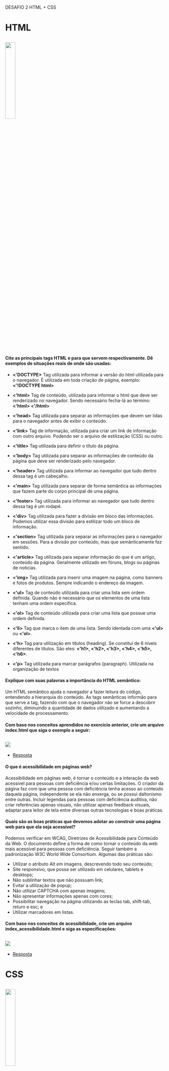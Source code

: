 DESAFIO 2 HTML + CSS

<h1>HTML</h1>
<h2><img src="https://ik.imagekit.io/3mfjmziiqmi/html5_gLbNm6lYH.png?updatedAt=1638140965020" style="width:25%"></h2>


 #### Cite as principais tags HTML e para que servem respectivamente. Dê exemplos de situações reais de onde são usadas:

- **<'DOCTYPE>** Tag utilizada para informar a versão do html utilizada para o navegador.
É utilizada em toda criação de página, exemplo:
**<'!DOCTYPE html>**

- **<'html>** Tag de conteúdo, utilizada para informar o html que deve ser renderizado no navegador. 
Sendo necessário fecha-lá ao término: **<'html>  <'/html>**

- **<'head>** Tag utilizada para separar as informações que devem ser lidas para o navegador antes de exibir o conteúdo.

- **<'link>** Tag de informação, utilizada para criar um link de informação com outro arquivo. 
Podendo ser o arquivo de estilização (CSS) ou outro.

- **<'title>** Tag utilizada para definir o título da página.

- **<'body>** Tag utilizada para separar as informações de conteúdo da página que deve ser renderizado pelo navegador.

- **<'header>** Tag utilizada para informar ao navegador que tudo dentro dessa tag é um cabeçalho.

- **<'main>** Tag utilizada para separar de forma semântica as informações que fazem parte do corpo principal de uma página.

- **<'footer>** Tag utilizada para informar ao navegador que tudo dentro dessa tag é um rodapé.

- **<'div>** Tag utilizada para fazer a divisão em bloco das informações. 
Podemos utilizar essa divisão para estilizar todo um bloco de informação.

- **<'section>** Tag utilizada para separar as informações para o navegador em sessões. 
Para a divisão por conteúdo, mas que semânticamente faz sentido.

- **<'article>** Tag utilizada para separar informação do que é um artigo, conteúdo da página. 
Geralmente utilizado em fóruns, blogs ou páginas de noticias.

- **<'img>** Tag utilizada para inserir uma imagem na página, como banners e fotos de produtos.
Sempre indicando o endereço da imagem.

- **<'ul>** Tag de conteúdo utilizada para criar uma lista sem ordem definida. 
Quando não é necessário que os elementos de uma lista tenham uma ordem específica.

- **<'ol>** Tag de conteúdo utilizada para criar uma lista que possue uma ordem definida.

- **<'li>** Tag que marca o item de uma lista. Sendo identada com uma **<'ul>** ou **<'ol>**.

- **<'h>** Tag para utilização em títulos (heading). Se constitui de 6 níveis diferentes de títulos. São eles:
**<'h1>, <'h2>, <'h3>, <'h4>, <'h5>, <'h6>**.

- **<'p>** Tag utilizada para marcar parágrafos (paragraph). Utilizada na organização de textos


#### Explique com suas palavras a importância do HTML semântico:

Um HTML semântico ajuda o navegador a fazer leitura do código, entendendo a hierarquia do conteúdo. 
As tags semânticas informão para que serve a tag, fazendo com que o navegador não se force a descobrir sozinho, diminuindo a quantidade de dados utilizado e aumentando a velocidade de processamento.

#### Com base nos conceitos aprendidos no exercicio anterior, crie um arquivo index.html que siga o exemplo a seguir:

<h2><img src="https://ik.imagekit.io/3mfjmziiqmi/exemploTela_dj_b24C9e.png?updatedAt=1638023430193"></h2>

- [Resposta](https://github.com/andmennos/trilhaFrontEnd/blob/main/Desafio-2/index.html)


#### O que é acessibilidade em páginas web?

Acessibilidade em páginas web, é tornar o conteúdo e a interação da web acessível para pessoas com deficiência e/ou certas limitações.
O criador da página faz com que uma pessoa com deficiência tenha acesso ao conteúdo daquela página, independente se ela não enxerga, ou se possui daltonismo entre outras.
Incluir legendas para pessoas com deficiência auditiva, não criar referências apenas visuais, não utilizar apenas feedback visuais, adaptar para leitor de tela entre diversas outras tecnologias e boas práticas.

#### Quais são as boas práticas que devemos adotar ao construir uma página web para que ela seja acessível?

Podemos verificar em WCAG, Diretrizes de Acessibilidade para Conteúdo da Web. O documento define a forma de como tornar o conteúdo da web mais acessível para pessoas com deficiência.
Seguir também a padronização W3C World Wide Consortium.
Algumas das práticas são:
- Utilizar o atributo Alt em imagens, descrevendo todo seu conteúdo;
- Site responsivo, que possa ser utilizado em celulares, tablets e desktops;
- Não sublinhar textos que não possuam link;
- Evitar a utilização de popup;
- Não utilizar CAPTCHA com apenas imagens;
- Não apresentar informações apenas com cores; 
- Possibilitar navegação na página utilizando as teclas tab, shift-tab, return e esc; e
- Utilizar marcadores em listas.

#### Com base nos conceitos de acessibilidade, crie um arquivo index_acessibilidade.html e siga as especificações:

<h2><img src= "https://ik.imagekit.io/3mfjmziiqmi/exemploAcessibilidade_574eMXMq7.png?updatedAt=1638143006557"></h2>


- [Resposta](https://github.com/andmennos/trilhaFrontEnd/blob/main/Desafio-2/index_acessibilidade.html)

<h1>CSS</h1>
<h2><img src="https://ik.imagekit.io/3mfjmziiqmi/css3_BymCYK0tl1B.png?updatedAt=1638140975887"style="width:25%"></h2>

#### Explique com suas palavras a importância do CSS:
Como todo o HTML serve para criar a estrutura de uma página, o CSS irá funcionar como parte externa, visual, o estilo de uma página web.
Toda a parte estética de uma página é feita com CSS, fazendo com que a página criada seja mais atrativa, melhorando a experiência do usuário e sua usabilidade.
É criada em um arquivo diferente do HTML e pode ser aplicada em mais de uma página.
Separando as funções, também temos a melhoria no tempo de processamento de uma página.


#### Explique a diferença entre class e id:
- **id:** Dentro de um HTML só se pode ter um elemento com id. 
O id é único, é identificada com # dentro de um arquivo de estilo e está no topo da hierarquia entre os seletores, com força 100.

- **class:** Pode ser multipla, podemos utilizar mais de uma vez Utilizando o seletor class, é possível utilizar a mesma formatação/estilização em mais de um elemento.
Class pode ser multipla, possui força 10 entre os seletores e é identificada com . dentro de um arquivo de estilo.


#### Como podemos fazer a inserção do CSS na página?

- **CSS Inline:** Podemos adicionar uma propriedade style em alguma tag, dentro do style e entre aspas, propriedade: valor. 
<'p style="font-size: 15px">Teste de texto<'/p>;

- **Tag style:** Podemos abrir uma tag <'style> dentro do <'head>', selecionar o elemento e propriedade: valor
<'head>
    <'title>Teste de texto<'/title>
'
    <'style>
        p {
            font-size: 15px
        }
    <'/style'>
<'/head>
 
 - **Arquivo externo:** Utilizando a tag link e referenciando seu relacionamento com a propriedade rel e endereço de referência com href. 
 '<'link rel="stylesheet" href="style.css">'
 A forma mais indicada de se fazer para separar os tipos de códigos, 
 criando a possibilidade de aplicar o mesmo código em CSS em outros arquivos HTML. 

#### Explique o que é encadeamento e agrupamento de seletores:

- Com o encadeamento de seletores, podemos selecionar elementos específicos em um HTML. Exemplo
.conteudo li h2 {font-size: 15px;}


- Com o agrupamento de seletores, podemos adicionar diversos elementos do HTML dentro de um mesmo bloco de código de CSS, 
separando cada seletor por virgula, exemplo:
.conteudo, .principal, .conteudo-beneficios, .mapa-conteudo, .video {font-size:15px;}


#### O que é box-model e dê 3 exemplos de aplicação:

Box-model ou modelo de caixa, é o total de espaço que o elemento ocupa na tela, sendo que os mesmos são exibidos em formato de caixa, são retangulares ou quadrados.
Existem algumas propriedades do CSS que interfere no cálculo desse espaço, como border, margin, padding, width e height.

**Aplicação:**
- Desenvolvimento do layout de páginas;
- Posição, tamanho e espaçamentos dos elementos; e
- Manipular o comportamento dos elementos.

#### Explique a diferença entre margin e padding:

- padding: Adiciona um espaçamento interno, entre a borda do elemento e o texto/conteúdo; e
- margin: Manipula o espaçamento externo de um elemento, sua margem.

#### Explique o que é position e dê um exemplo de cada.
Position é uma propriedade que define como um elemento pode ser posicionado,
e trabalha em conjunto com as outras propriedades top, bottom, right e left.

Tipos de position:
- position: static: O padrão de qualquer elemento;
- position: fixed: Faz o elemento ficar fixado na página. Posicionado de acordo com a viewport.
- position: sticky: Posicionado com base na posição de rolagem da tela. Fica fixo quando tocado pelas "paredes" da tela.
- position: relative: Posicionado em relação a ele mesmo.
- position: absolute: Posicionado em relação ao elemento mais próximo do position:relative ou absoluto ao corpo da página.


#### Crie um arquivo index_tabuleiro.html, nele você irá criar 2 tabuleiros iguais ao da figura 2, sendo que o primeiro será usando a tag **DIV** e o segundo usando a tag **TABLE**.


<h2 style="text-align:center"><img src="https://ik.imagekit.io/3mfjmziiqmi/TABULEIRO_JR2VsFqgq.png?updatedAt=1638143293656"></h2>


- [Resposta](https://github.com/andmennos/trilhaFrontEnd/blob/main/Desafio-2/index_tabuleiro.html)